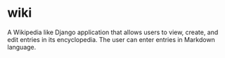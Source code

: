 # wiki
A Wikipedia like Django application that allows users to view, create, and edit entries in its encyclopedia. The user can enter entries in Markdown language.
